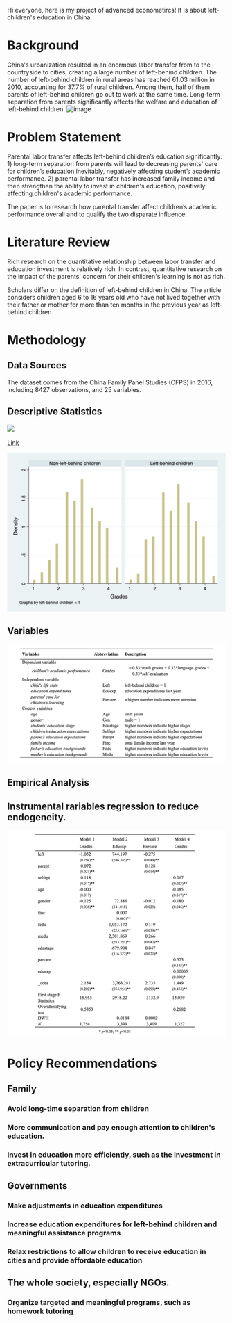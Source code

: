 Hi everyone, here is my project of advanced econometircs! It is about left-children's education in China.

# Background
China's urbanization resulted in an enormous labor transfer from to the countryside to cities, creating a large number of left-behind children. The number of left-behind children in rural areas has reached 61.03 million in 2010, accounting for 37.7% of rural children. Among them, half of them parents of left-behind children go out to work at the same time. Long-term separation from parents significantly affects the welfare and education of left-behind children.
![image](https://github.com/xudong-zhu2020/MPP-634/blob/MPP-634/截屏2020-11-25%20上午1.36.44.png) 

# Problem Statement
Parental labor transfer affects left-behind children’s education significantly: 1) long-term separation from parents will lead to decreasing parents' care for children’s education inevitably, negatively affecting student’s academic performance. 2) parental labor transfer has increased family income and then strengthen the ability to invest in children's education, positively affecting children's academic performance. 

The paper is to research how parental transfer affect children’s academic performance overall and to qualify the two disparate influence.

# Literature Review
Rich research on the quantitative relationship between labor transfer and education investment is relatively rich. In contrast, quantitative research on the impact of the parents' concern for their children's learning is not as rich.

Scholars differ on the definition of left-behind children in China. The article considers children aged 6 to 16 years old who have not lived together with their father or mother for more than ten months in the previous year as left-behind children.

# Methodology
## Data Sources
The dataset comes from the China Family Panel Studies (CFPS) in 2016, including 8427 observations, and 25 variables.

## Descriptive Statistics

<div class='tableauPlaceholder' id='viz1606356512889' style='position: relative'><noscript><a href='#'><img alt=' ' src='https:&#47;&#47;public.tableau.com&#47;static&#47;images&#47;MP&#47;MPP634Project_16063275193690&#47;1_1&#47;1_rss.png' style='border: none' /></a></noscript><object class='tableauViz'  style='display:none;'><param name='host_url' value='https%3A%2F%2Fpublic.tableau.com%2F' /> <param name='embed_code_version' value='3' /> <param name='site_root' value='' /><param name='name' value='MPP634Project_16063275193690&#47;1_1' /><param name='tabs' value='no' /><param name='toolbar' value='yes' /><param name='static_image' value='https:&#47;&#47;public.tableau.com&#47;static&#47;images&#47;MP&#47;MPP634Project_16063275193690&#47;1_1&#47;1.png' /> <param name='animate_transition' value='yes' /><param name='display_static_image' value='yes' /><param name='display_spinner' value='yes' /><param name='display_overlay' value='yes' /><param name='display_count' value='yes' /><param name='language' value='zh-Hans' /></object></div> 

[Link](https://public.tableau.com/views/MPP634Project_16063275193690/1_1?:language=zh-Hans&:display_count=y&publish=yes&:origin=viz_share_link)

![image](https://github.com/xudong-zhu2020/MPP-634/blob/MPP-634/Graph.jpg)


## Variables
![image](https://github.com/xudong-zhu2020/MPP-634/blob/MPP-634/截屏2020-11-26%20上午4.39.18.png)

## Empirical Analysis
## Instrumental rariables regression to reduce endogeneity.



![image](https://github.com/xudong-zhu2020/MPP-634/blob/MPP-634/截屏2020-11-26%20上午4.23.07.png)




# Policy Recommendations
## Family
### Avoid long-time separation from children
### More communication and pay enough attention to children's education.
### Invest in education more efficiently, such as the investment in extracurricular tutoring.


## Governments 
### Make adjustments in education expenditures
### Increase education expenditures for left-behind children and meaningful assistance programs
### Relax restrictions to allow children to receive education in cities and provide affordable education


## The whole society, especially NGOs. 
### Organize targeted and meaningful programs, such as homework tutoring




